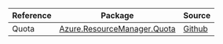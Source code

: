 | Reference | Package | Source |
|---|---|---|
|Quota|[Azure.ResourceManager.Quota](https://www.nuget.org/packages/Azure.ResourceManager.Quota)|[Github](https://github.com/Azure/azure-sdk-for-net/blob/main/sdk/quota/Azure.ResourceManager.Quota)|
